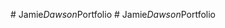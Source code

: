 
#   J a m i e _ D a w s o n _ P o r t f o l i o  
 #   J a m i e _ D a w s o n _ P o r t f o l i o  
 